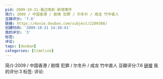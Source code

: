 ```yaml
---
pid: 2009-10-31-看过电影-新宿事件
简介: 2009 / 中国香港 / 剧情 犯罪 / 尔冬升 / 成龙 竹中直人
豆瓣评分: '7.6'
链接: https://movie.douban.com/subject/2209368/
创建时间: '2009-10-31 14:30:41'
我的评分: '3'
标签:
评论:
tags: [douban]
categories: [timeline]
---
```

简介:2009 / 中国香港 / 剧情 犯罪 / 尔冬升 / 成龙 竹中直人
豆瓣评分:7.6
[链接](https://movie.douban.com/subject/2209368/)
我的评分:3
标签:
评论:
